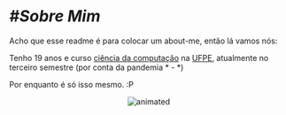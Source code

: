 # *#Sobre Mim*
 Acho que esse readme é para colocar um about-me, então lá vamos nós:

Tenho 19 anos e curso [ciência da computação](https://portal.cin.ufpe.br/) na [UFPE](https://www.ufpe.br/), atualmente no terceiro semestre (por conta da pandemia * - *)

Por enquanto é só isso mesmo. :P

<p align="center">
  <img src="https://user-images.githubusercontent.com/80776185/118130812-2b8c8480-b3d4-11eb-878a-55295dd1ede0.gif" alt="animated" />
</p>

